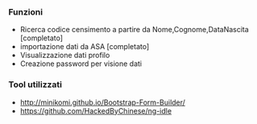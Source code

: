 ### Funzioni

 * Ricerca codice censimento a partire da Nome,Cognome,DataNascita [completato]
 * importazione dati da ASA [completato]
 * Visualizzazione dati profilo 
 * Creazione password per visione dati 
 


### Tool utilizzati

 * http://minikomi.github.io/Bootstrap-Form-Builder/
 * https://github.com/HackedByChinese/ng-idle




